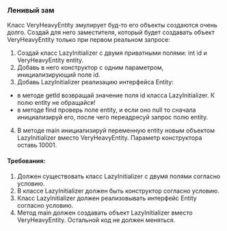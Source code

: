 
### Ленивый зам

Класс VeryHeavyEntity эмулирует буд-то его объекты создаются очень долго.
Создай для него заместителя, который будет создавать объект VeryHeavyEntity только при первом реальном запросе:
1. Создай класс LazyInitializer с двумя приватными полями: int id и VeryHeavyEntity entity.
2. Добавь в него конструктор с одним параметром, инициализирующий поле id.
3. Добавь LazyInitializer реализацию интерфейса Entity:
- в методе getId возвращай значение поля id класса LazyInitializer. К полю entity не обращайся!
- в методе find проверь поле entity, и если оно null то сначала инициализируй его, после чего переадресуй запрос полю entity.
4. В методе main инициализируй переменную entity новым объектом LazyInitializer вместо VeryHeavyEntity. Параметр конструктора оставь 10001.


#### Требования:
1.	Должен существовать класс LazyInitializer с двумя полями согласно условию.
2.	В классе LazyInitializer должен быть конструктор согласно условию.
3.	Класс LazyInitializer должен реализовывать интерфейс Entity согласно условию.
4.	Метод main должен создавать объект LazyInitializer вместо VeryHeavyEntity. Остальной код не должен меняться.

